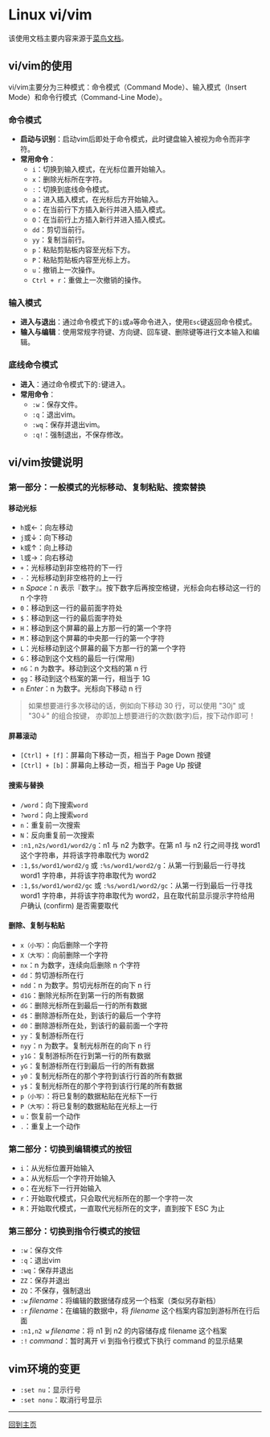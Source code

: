# Linux vi/vim

该使用文档主要内容来源于[菜鸟文档](https://www.runoob.com/linux/linux-vim.html)。

## vi/vim的使用

vi/vim主要分为三种模式：命令模式（Command Mode）、输入模式（Insert Mode）和命令行模式（Command-Line Mode）。

### 命令模式

- **启动与识别**：启动vim后即处于命令模式，此时键盘输入被视为命令而非字符。
- **常用命令**：
  - `i`：切换到输入模式，在光标位置开始输入。
  - `x`：删除光标所在字符。
  - `:`：切换到底线命令模式。
  - `a`：进入插入模式，在光标后方开始输入。
  - `o`：在当前行下方插入新行并进入插入模式。
  - `O`：在当前行上方插入新行并进入插入模式。
  - `dd`：剪切当前行。
  - `yy`：复制当前行。
  - `p`：粘贴剪贴板内容至光标下方。
  - `P`：粘贴剪贴板内容至光标上方。
  - `u`：撤销上一次操作。
  - `Ctrl + r`：重做上一次撤销的操作。

### 输入模式

- **进入与退出**：通过命令模式下的`i`或`a`等命令进入，使用`Esc`键返回命令模式。
- **输入与编辑**：使用常规字符键、方向键、回车键、删除键等进行文本输入和编辑。

### 底线命令模式

- **进入**：通过命令模式下的`:`键进入。
- **常用命令**：
  - `:w`：保存文件。
  - `:q`：退出vim。
  - `:wq`：保存并退出vim。
  - `:q!`：强制退出，不保存修改。

## vi/vim按键说明

### 第一部分：一般模式的光标移动、复制粘贴、搜索替换

#### 移动光标
- `h`或←：向左移动
- `j`或↓：向下移动
- `k`或↑：向上移动
- `l`或→：向右移动
- `+`：光标移动到非空格符的下一行
-	`-`：光标移动到非空格符的上一行
-	`n` *Space*：n 表示『数字』。按下数字后再按空格键，光标会向右移动这一行的 n 个字符
-	`0`：移动到这一行的最前面字符处
-	`$`：移动到这一行的最后面字符处
-	`H`：移动到这个屏幕的最上方那一行的第一个字符
-	`M`：移动到这个屏幕的中央那一行的第一个字符
-	`L`：光标移动到这个屏幕的最下方那一行的第一个字符
-	`G`：移动到这个文档的最后一行(常用)
- `nG`：n 为数字。移动到这个文档的第 n 行
- `gg`：移动到这个档案的第一行，相当于 1G
- `n` *Enter*：n 为数字。光标向下移动 n 行

> 如果想要进行多次移动的话，例如向下移动 30 行，可以使用 "30j" 或 "30↓" 的组合按键， 亦即加上想要进行的次数(数字)后，按下动作即可！

#### 屏幕滚动
- `[Ctrl] + [f]`：屏幕向下移动一页，相当于 Page Down 按键
- `[Ctrl] + [b]`：屏幕向上移动一页，相当于 Page Up 按键

#### 搜索与替换
- `/word`：向下搜索`word`
- `?word`：向上搜索`word`
- `n`：重复前一次搜索
- `N`：反向重复前一次搜索
- `:n1,n2s/word1/word2/g`：n1 与 n2 为数字。在第 n1 与 n2 行之间寻找 word1 这个字符串，并将该字符串取代为 word2
- `:1,$s/word1/word2/g` 或 `:%s/word1/word2/g`：从第一行到最后一行寻找 word1 字符串，并将该字符串取代为 word2
- `:1,$s/word1/word2/gc` 或 `:%s/word1/word2/gc`：从第一行到最后一行寻找 word1 字符串，并将该字符串取代为 word2，且在取代前显示提示字符给用户确认 (confirm) 是否需要取代

#### 删除、复制与粘贴
- `x（小写）`：向后删除一个字符
- `X（大写）`：向前删除一个字符
- `nx`：n 为数字，连续向后删除 n 个字符
- `dd`：剪切游标所在行
- `ndd`：n 为数字。剪切光标所在的向下 n 行
- `d1G`：删除光标所在到第一行的所有数据
- `dG`：删除光标所在到最后一行的所有数据
- `d$`：删除游标所在处，到该行的最后一个字符
- `d0`：删除游标所在处，到该行的最前面一个字符
- `yy`：复制游标所在行
- `nyy`：n 为数字。复制光标所在的向下 n 行
- `y1G`：复制游标所在行到第一行的所有数据
- `yG`：复制游标所在行到最后一行的所有数据
- `y0`：复制光标所在的那个字符到该行行首的所有数据
- `y$`：复制光标所在的那个字符到该行行尾的所有数据
- `p（小写）`：将已复制的数据粘贴在光标下一行
- `P（大写）`：将已复制的数据粘贴在光标上一行
- `u`：恢复前一个动作
- `.`：重复上一个动作

### 第二部分：切换到编辑模式的按钮

- `i`：从光标位置开始输入
- `a`：从光标后一个字符开始输入
- `o`：在光标下一行开始输入
- `r`：开始取代模式，只会取代光标所在的那一个字符一次
- `R`：开始取代模式，一直取代光标所在的文字，直到按下 ESC 为止

### 第三部分：切换到指令行模式的按钮

- `:w`：保存文件
- `:q`：退出vim
- `:wq`：保存并退出
- `ZZ`：保存并退出
- `ZQ`：不保存，强制退出
- `:w` *filename*：将编辑的数据储存成另一个档案（类似另存新档）
- `:r` *filename*：在编辑的数据中，将 *filename* 这个档案内容加到游标所在行后面
- `:n1,n2 w` *filename*：将 n1 到 n2 的内容储存成 filename 这个档案
- `:!` *command*：暂时离开 vi 到指令行模式下执行 command 的显示结果

## vim环境的变更

- `:set nu`：显示行号
- `:set nonu`：取消行号显示

---
[回到主页](https://leinfinitr.github.io/skills-github-pages/)
